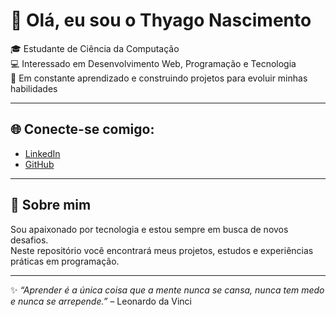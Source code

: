 # 👋 Olá, eu sou o Thyago Nascimento  

🎓 Estudante de Ciência da Computação  
💻 Interessado em Desenvolvimento Web, Programação e Tecnologia  
🚀 Em constante aprendizado e construindo projetos para evoluir minhas habilidades  

---

## 🌐 Conecte-se comigo:
- [LinkedIn](https://www.linkedin.com/in/thyago-nascimento-2a832737b)  
- [GitHub](https://github.com/thnas22)  

---

## 📌 Sobre mim
Sou apaixonado por tecnologia e estou sempre em busca de novos desafios.  
Neste repositório você encontrará meus projetos, estudos e experiências práticas em programação.  

---

✨ *“Aprender é a única coisa que a mente nunca se cansa, nunca tem medo e nunca se arrepende.”* – Leonardo da Vinci
